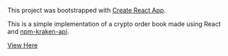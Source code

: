 This project was bootstrapped with [Create React App](https://github.com/facebook/create-react-app).

This is a simple implementation of a crypto order book made using React and [npm-kraken-api](https://github.com/nothingisdead/npm-kraken-api). 

[View Here](https://arriera96.github.io/react-order-book/)
